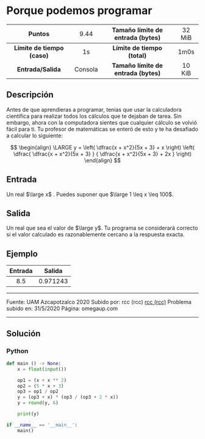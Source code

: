 # Porque podemos programar

|           Puntos          |<span style="font-weight: normal;">9.44</span>|  Tamaño límite de entrada (bytes)  |<span style="font-weight: normal;">32 MiB</span>|
|      :------------:       |               :------------:                 |           :------------:           | :------------: |
|**Límite de tiempo (caso)**|                     1s                       |    **Límite de tiempo (total)**    |      1m0s      |
|     **Entrada/Salida**    |                  Consola                     |**Tamaño límite de entrada (bytes)**|     10 KiB     |


## Descripción
Antes de que aprendieras a programar, tenías que usar la calculadora científica para realizar todos los cálculos que te dejaban de tarea. Sin embargo, ahora con la computadora sientes que cualquier cálculo se volvió fácil para ti. Tu profesor de matemáticas se enteró de esto y te ha desafiado a calcular lo siguiente:

$$
\begin{align}
    \LARGE
        y =
            \left(
                \dfrac{x + x^2}{5x + 3} + x
            \right)
            \left(
                \dfrac{
                    \dfrac{x + x^2}{5x + 3}
                }
                {
                    \dfrac{x + x^2}{5x + 3} + 2x
                }
            \right)
\end{align}
$$

## Entrada
Un real $\large x$ . Puedes suponer que $\large 1 \leq x \leq 100$.

## Salida
Un real que sea el valor de $\large y$. Tu programa se considerará correcto si el valor calculado es razonablemente cercano a la respuesta exacta.

## Ejemplo
<table style="text-align: center;" >
    <thead>
        <tr>
            <th>Entrada</th>
            <th>Salida</th>
        </tr>
    </thead>
    <tbody>
        <tr>
            <td>8.5</td>
            <td>0.971243</td>
        </tr>
    </tbody>
</table>

------------

Fuente: UAM Azcapotzalco 2020
Subido por: rcc (rcc)
[rcc (rcc)](https://omegaup.com/profile/rcc/ "rcc (rcc)")
Problema subido en: 31/5/2020
Página: omegaup.com

------------

## Solución
### Python
```py
def main () -> None:
    x = float(input())

    op1 = (x + x ** 2)
    op2 = (5 * x + 3)
    op3 = op1 / op2
    y = (op3 + x) * (op3 / (op3 + 2 * x))
    y = round(y, 6)

    print(y)

if __name__ == '__main__':
    main()
```